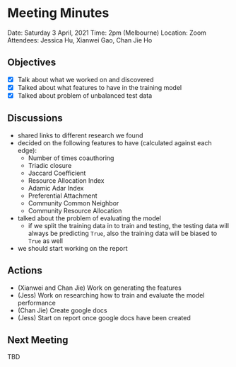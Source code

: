 # Meeting Minutes
Date: Saturday 3 April, 2021
Time: 2pm (Melbourne)
Location: Zoom
Attendees: Jessica Hu, Xianwei Gao, Chan Jie Ho

## Objectives
- [x] Talk about what we worked on and discovered
- [x] Talked about what features to have in the training model
- [x] Talked about problem of unbalanced test data

## Discussions

- shared links to different research we found
- decided on the following features to have (calculated against each edge):
  - Number of times coauthoring
  - Triadic closure
  - Jaccard Coefficient
  - Resource Allocation Index
  - Adamic Adar Index
  - Preferential Attachment
  - Community Common Neighbor
  - Community Resource Allocation
- talked about the problem of evaluating the model
  - if we split the training data in to train and testing, the testing data will always be predicting `True`, also the training data will be biased to `True` as well
- we should start working on the report

## Actions

- (Xianwei and Chan Jie) Work on generating the features
- (Jess) Work on researching how to train and evaluate the model performance
- (Chan Jie) Create google docs
- (Jess) Start on report once google docs have been created

## Next Meeting
TBD
